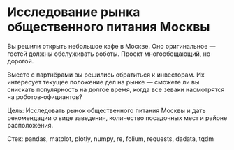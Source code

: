 # Исследование рынка общественного питания Москвы
Вы решили открыть небольшое кафе в Москве. Оно оригинальное — гостей должны обслуживать роботы. Проект многообещающий, но дорогой.

Вместе с партнёрами вы решились обратиться к инвесторам. Их интересует текущее положение дел на рынке — сможете ли вы снискать популярность на долгое время, когда все зеваки насмотрятся на роботов-официантов?

Цель: Исследовать рынок общественного питания Москвы и дать рекомендации о виде заведения, количество посадочных мест и районе расположения.

Стек: pandas, matplot, plotly, numpy, re, folium, requests, dadata, tqdm
